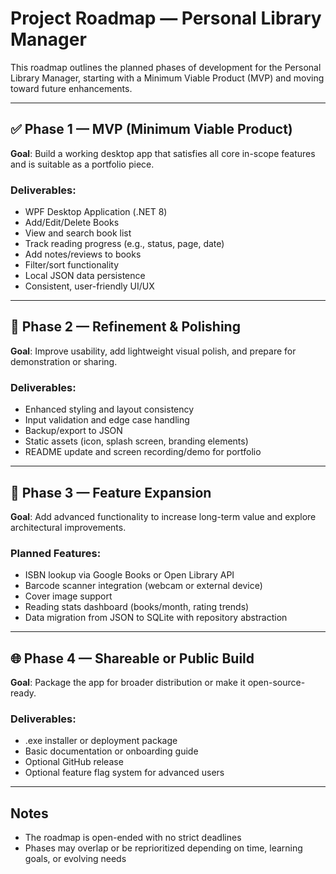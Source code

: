 # Project Roadmap — Personal Library Manager

This roadmap outlines the planned phases of development for the Personal Library Manager, starting with a Minimum Viable Product (MVP) and moving toward future enhancements.

---

## ✅ Phase 1 — MVP (Minimum Viable Product)

**Goal**: Build a working desktop app that satisfies all core in-scope features and is suitable as a portfolio piece.

### Deliverables:
- WPF Desktop Application (.NET 8)
- Add/Edit/Delete Books
- View and search book list
- Track reading progress (e.g., status, page, date)
- Add notes/reviews to books
- Filter/sort functionality
- Local JSON data persistence
- Consistent, user-friendly UI/UX

---

## 🧪 Phase 2 — Refinement & Polishing

**Goal**: Improve usability, add lightweight visual polish, and prepare for demonstration or sharing.

### Deliverables:
- Enhanced styling and layout consistency
- Input validation and edge case handling
- Backup/export to JSON
- Static assets (icon, splash screen, branding elements)
- README update and screen recording/demo for portfolio

---

## 🚀 Phase 3 — Feature Expansion

**Goal**: Add advanced functionality to increase long-term value and explore architectural improvements.

### Planned Features:
- ISBN lookup via Google Books or Open Library API
- Barcode scanner integration (webcam or external device)
- Cover image support
- Reading stats dashboard (books/month, rating trends)
- Data migration from JSON to SQLite with repository abstraction

---

## 🌐 Phase 4 — Shareable or Public Build

**Goal**: Package the app for broader distribution or make it open-source-ready.

### Deliverables:
- .exe installer or deployment package
- Basic documentation or onboarding guide
- Optional GitHub release
- Optional feature flag system for advanced users

---

## Notes

- The roadmap is open-ended with no strict deadlines
- Phases may overlap or be reprioritized depending on time, learning goals, or evolving needs

